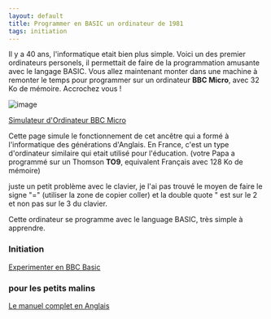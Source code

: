 ```yaml
---
layout: default
title: Programmer en BASIC un ordinateur de 1981
tags: initiation
---
```

Il y a 40 ans, l'informatique etait bien plus simple.
Voici un des premier ordinateurs personels, il permettait de faire de la programmation amusante avec le langage BASIC.
Vous allez maintenant monter dans une machine à remonter le temps pour programmer sur un ordinateur **BBC Micro**, avec 32 Ko de mémoire. Accrochez vous !

![image](https://upload.wikimedia.org/wikipedia/commons/3/32/BBC_Micro_Front_Restored.jpg)

[Simulateur d'Ordinateur BBC Micro](https://bbc.godbolt.org/)

Cette page simule le fonctionnement de cet ancêtre qui a formé à l'informatique des générations d'Anglais. En France, c'est un type d'ordinateur similaire qui etait utilisé pour l'éducation. (votre Papa a programmé sur un Thomson **TO9**, equivalent Français avec 128 Ko de mémoire)

juste un petit problème avec le clavier, je l'ai pas trouvé le moyen de faire le signe "=" (utiliser la zone de copier coller) et la double quote " est sur le 2 et non pas sur le 3 du clavier.

Cette ordinateur se programme avec le language BASIC, très simple à apprendre.

### Initiation

[Experimenter en BBC Basic](https://hackmd.io/@NmkGBTybRuKG4gBXN_rlmA/S14oALQCP)

### pour les petits malins

[Le manuel complet en Anglais](http://bbc.nvg.org/doc/BBCUserGuide-1.00.pdf)




